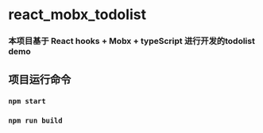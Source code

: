 # react_mobx_todolist
### 本项目基于 React hooks + Mobx + typeScript 进行开发的todolist demo
## 项目运行命令
### `npm start`
### `npm run build`
